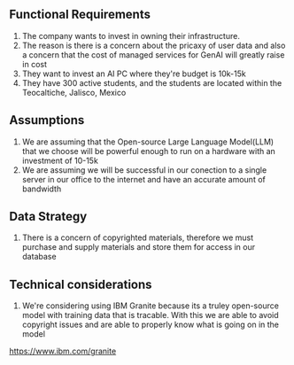 ## Functional Requirements
1. The company wants to invest in owning their infrastructure.
2. The reason is there is a concern about the pricaxy of user data and also a concern that the cost of managed services for GenAI will greatly raise in cost
3. They want to invest an AI PC where they're budget is 10k-15k
4. They have 300 active students, and the students are located within the Teocaltiche, Jalisco, Mexico

## Assumptions
1. We are assuming that the Open-source Large Language Model(LLM) that we choose will be powerful enough to run on a hardware with an investment of 10-15k
2. We are assuming we will be successful in our conection to a single server in our office to the internet and have an accurate amount of bandwidth

## Data Strategy
1. There is a concern of copyrighted materials, therefore we must purchase and supply materials and store them for access in our database

## Technical considerations
1. We're considering using IBM Granite because its a truley open-source model with training data that is tracable. With this we are able to avoid copyright issues and are able to properly know what is going on in the model

https://www.ibm.com/granite
